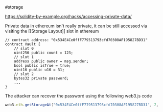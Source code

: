#storage

https://solidity-by-example.org/hacks/accessing-private-data/

Private data in ethereum isn't really private, it can be still accessed via visiting the [[Storage Layout]] slot in ethereum

```solidity
// contract address: "0x534E4Ce0ffF779513793cfd70308AF195827BD31"
contract Vault { 
	// slot 0 
	uint256 public count = 123; 
	// slot 1 
	address public owner = msg.sender; 
	bool public isTrue = true; 
	uint16 public u16 = 31; 
	// slot 2 
	bytes32 private password;
	...
}
```

The attacker can recover the password using the following web3.js code
```js
web3.eth.getStorageAt("0x534E4Ce0ffF779513793cfd70308AF195827BD31", 2, console.log)
```